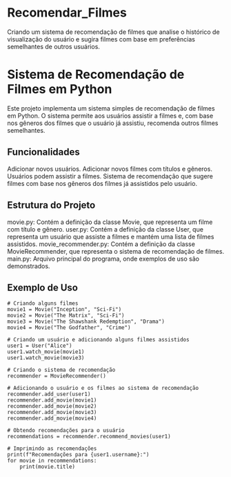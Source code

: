# Recomendar_Filmes
Criando um sistema de recomendação de filmes que analise o histórico de visualização do usuário e sugira filmes com base em preferências semelhantes de outros usuários.

# Sistema de Recomendação de Filmes em Python
Este projeto implementa um sistema simples de recomendação de filmes em Python. O sistema permite aos usuários assistir a filmes e, com base nos gêneros dos filmes que o usuário já assistiu, recomenda outros filmes semelhantes.

## Funcionalidades

Adicionar novos usuários.
Adicionar novos filmes com títulos e gêneros.
Usuários podem assistir a filmes.
Sistema de recomendação que sugere filmes com base nos gêneros dos filmes já assistidos pelo usuário.

## Estrutura do Projeto

movie.py: Contém a definição da classe Movie, que representa um filme com título e gênero.
user.py: Contém a definição da classe User, que representa um usuário que assiste a filmes e mantém uma lista de filmes assistidos.
movie_recommender.py: Contém a definição da classe MovieRecommender, que representa o sistema de recomendação de filmes.
main.py: Arquivo principal do programa, onde exemplos de uso são demonstrados.

## Exemplo de Uso

```
# Criando alguns filmes
movie1 = Movie("Inception", "Sci-Fi")
movie2 = Movie("The Matrix", "Sci-Fi")
movie3 = Movie("The Shawshank Redemption", "Drama")
movie4 = Movie("The Godfather", "Crime")

# Criando um usuário e adicionando alguns filmes assistidos
user1 = User("Alice")
user1.watch_movie(movie1)
user1.watch_movie(movie3)

# Criando o sistema de recomendação
recommender = MovieRecommender()

# Adicionando o usuário e os filmes ao sistema de recomendação
recommender.add_user(user1)
recommender.add_movie(movie1)
recommender.add_movie(movie2)
recommender.add_movie(movie3)
recommender.add_movie(movie4)

# Obtendo recomendações para o usuário
recommendations = recommender.recommend_movies(user1)

# Imprimindo as recomendações
print(f"Recomendações para {user1.username}:")
for movie in recommendations:
    print(movie.title)

````
